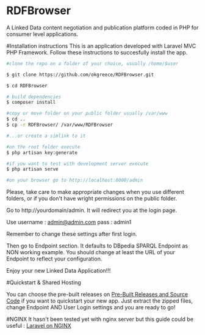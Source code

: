 # RDFBrowser
A Linked Data content negotiation and publication platform coded in PHP for consumer level applications.

#Installation instructions
This is an application developed with Laravel MVC PHP Framework. Follow these instructions to succesfully install the app.

```sh
#clone the repo on a folder of your choice, usually /home/$user

$ git clone https://github.com/okgreece/RDFBrowser.git

$ cd RDFBrowser

# build dependencies
$ composer install

#copy or move folder on your public folder usually /var/www 
$ cd ..
$ cp -r RDFBrowser/ /var/www/RDFBrowser

#...or create a simlink to it

#on the root folder execute
$ php artisan key:generate

#if you want to test with development server execute
$ php artisan serve

#on your browser go to http://localhost:8000/admin
```

Please, take care to make appropriate changes when you use different folders, or if you don't have wright permissions on the public folder. 

Go to http://yourdomain/admin. It will redirect you at the login page. 

Use username : admin@admin.com
        pass : admin1
        
Remember to change these settings after first login.

Then go to Endpoint section. It defaults to DBpedia SPARQL Endpoint as NON working example. You should change at least the URL of your Endpoint to reflect your configuration. 

Enjoy your new Linked Data Application!!!

#Quickstart & Shared Hosting

You can choose the pre-built releases on [Pre-Built Releases and Source Code](https://github.com/okgreece/RDFBrowser/releases/) if you want to quickstart your new app. Just extract the zipped files, change Endpoint AND User Login settings and you are ready to go!


#NGINX
It hasn't been tested yet with nginx server but this guide could be useful :
[Laravel on NGINX](https://www.digitalocean.com/community/tutorials/how-to-install-laravel-with-an-nginx-web-server-on-ubuntu-14-04)
